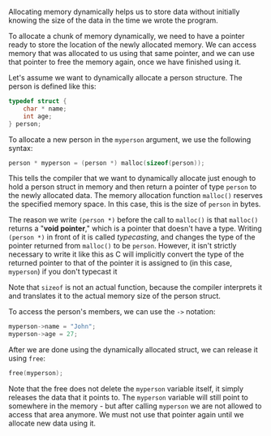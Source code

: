 Allocating memory dynamically helps us to store data without initially knowing the size of the data in the time we wrote the program.

To allocate a chunk of memory dynamically, we need to have a pointer ready to store the location of the newly allocated memory. We can access memory that was allocated to us using that same pointer, and we can use that pointer to free the memory again, once we have finished using it.

Let's assume we want to dynamically allocate a person structure. The person is defined like this:
```c
typedef struct {
    char * name;
    int age;
} person;
```

To allocate a new person in the `myperson` argument, we use the following syntax:
```c
person * myperson = (person *) malloc(sizeof(person));
```

This tells the compiler that we want to dynamically allocate just enough to hold a person struct in memory and then return a pointer of type `person` to the newly allocated data. The memory allocation function `malloc()` reserves the specified memory space. In this case, this is the size of `person` in bytes.

The reason we write `(person *)` before the call to `malloc()` is that `malloc()` returns a "**void pointer**," which is a pointer that doesn't have a type. Writing `(person *)` in front of it is called _typecasting_, and changes the type of the pointer returned from `malloc()` to be `person`. However, it isn't strictly necessary to write it like this as C will implicitly convert the type of the returned pointer to that of the pointer it is assigned to (in this case, `myperson`) if you don't typecast it

Note that `sizeof` is not an actual function, because the compiler interprets it and translates it to the actual memory size of the person struct.

To access the person's members, we can use the `->` notation:
```c
myperson->name = "John";
myperson->age = 27;
```

After we are done using the dynamically allocated struct, we can release it using `free`:
```c
free(myperson);
```

Note that the free does not delete the `myperson` variable itself, it simply releases the data that it points to. The `myperson` variable will still point to somewhere in the memory - but after calling `myperson` we are not allowed to access that area anymore. We must not use that pointer again until we allocate new data using it.
